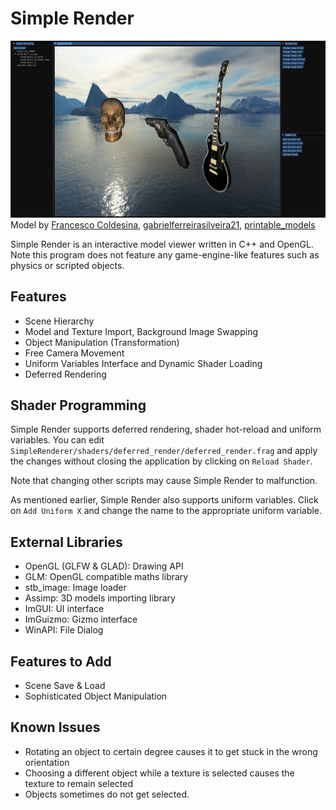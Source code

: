 # Simple Render
![preview](readme_imgs/preview3.png)  
Model by [Francesco Coldesina](https://sketchfab.com/3d-models/gibson-from-rickgreeve-cee58deadaa44425bbb4bf8f0ec46b44), [gabrielferreirasilveira21](https://free3d.com/3d-model/gun-54829.html), [printable_models](https://free3d.com/3d-model/skull-v3--785914.html)

Simple Render is an interactive model viewer written in C++ and OpenGL. Note this program does not feature any game-engine-like features such as physics or scripted objects.


## Features
* Scene Hierarchy
* Model and Texture Import, Background Image Swapping
* Object Manipulation (Transformation)
* Free Camera Movement
* Uniform Variables Interface and Dynamic Shader Loading
* Deferred Rendering


## Shader Programming
Simple Render supports deferred rendering, shader hot-reload and uniform variables. You can edit `SimpleRenderer/shaders/deferred_render/deferred_render.frag` and apply the changes without closing the application by clicking on `Reload Shader`.

Note that changing other scripts may cause Simple Render to malfunction.

As mentioned earlier, Simple Render also supports uniform variables. Click on `Add Uniform X` and change the name to the appropriate uniform variable.



## External Libraries
* OpenGL (GLFW & GLAD): Drawing API
* GLM: OpenGL compatible maths library
* stb_image: Image loader
* Assimp: 3D models importing library
* ImGUI: UI interface
* ImGuizmo: Gizmo interface
* WinAPI: File Dialog

## Features to Add
* Scene Save & Load
* Sophisticated Object Manipulation

## Known Issues
* Rotating an object to certain degree causes it to get stuck in the wrong orientation
* Choosing a different object while a texture is selected causes the texture to remain selected
* Objects sometimes do not get selected.
